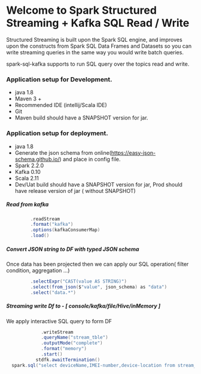 
#   Welcome to Spark Structured Streaming + Kafka  SQL Read / Write

Structured Streaming is built upon the Spark SQL engine, and improves upon the constructs from Spark SQL Data Frames and Datasets so you can write streaming queries in the same way you would write batch queries.

spark-sql-kafka supports to run SQL query over the topics read and write.


### Application setup for Development.

-  java 1.8
-   Maven 3 +
-   Recommended IDE (intellij/Scala IDE)
-   Git
-   Maven build should have a SNAPSHOT version for jar.


### Application setup for deployment.

-   java 1.8
-   Generate the json schema from online(https://easy-json-schema.github.io/) and place in config file.
-   Spark 2.2.0
-   Kafka 0.10
-   Scala 2.11
-   Dev/Uat build should have a SNAPSHOT version for jar, Prod should have release version of jar ( without SNAPSHOT)


##### Read from kafka

```scala val ksDf = spark
         .readStream
         .format("kafka")
         .options(kafkaConsumerMap)
         .load()
 ```
##### Convert JSON string to DF with typed JSON schema

Once data has been projected then we can apply our SQL operation( filter condition, aggregation ...)

```scala val stDF=ksDf
         .selectExpr("CAST(value AS STRING)")
         .select(from_json($"value", json_schema) as "data")
         .select("data.*")
```
         
##### Streaming write Df to - [ console/kafka/file/Hive/inMemory ]

We apply interactive SQL query to form DF

```scala val stdfk=stDF
             .writeStream
             .queryName("stream_tble")
             .outputMode("complete")
             .format("memory")
             .start()
           stdfk.awaitTermination()                                                           
  spark.sql("select deviceName,IMEI-number,device-location from stream_tble").show(false)
```
      
